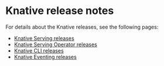 # Knative release notes

For details about the Knative releases, see the following pages:

- [Knative Serving releases](https://github.com/knative/serving/releases)
- [Knative Serving Operator releases](https://github.com/knative/serving-operator/releases)
- [Knative CLI releases](https://github.com/knative/client/releases)
- [Knative Eventing releases](https://github.com/knative/eventing/releases)
